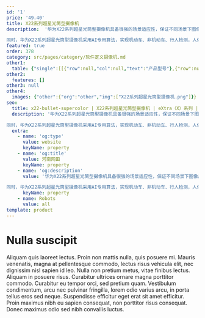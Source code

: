 ```yaml
---
id: '1'
price: '49.40'
title: X22系列超星光筒型摄像机
description:  '华为X22系列超星光筒型摄像机具备很强的场景适应性，保证不同场景下图像质量。其优异的低照度，宽动态，强光抑制以及电压、温度等适应性，可满足城市各种气候下的图像质量，如晴天、阴雨天、下雪天、雾霾天，均能自动识别并调整画面，获取高清画质。

同时，华为X22系列超星光筒型摄像机采用AI专用算法，实现机动车、非机动车、行人检测，人体属性识别，密度分析等智能功能，广泛应用于各类态势感知场景。'
featured: true
order: 378
category: src/pages/category/软件定义摄像机.md
other1: 
  table: {"single":[[{"row":null,"col":null,"text":"产品型号"},{"row":null,"col":null,"text":"X2221-I"}],[{"row":null,"col":null,"text":"图像传感器"},{"row":null,"col":null,"text":"1/1.8\" 200万像素逐行扫描CMOS"}],[{"row":null,"col":null,"text":"最大分辨率"},{"row":null,"col":null,"text":"1920×1080"}],[{"row":null,"col":null,"text":"低照度"},{"row":null,"col":null,"text":"支持"}],[{"row":null,"col":null,"text":"镜头焦距"},{"row":null,"col":null,"text":"2.8-12mm"}],[{"row":null,"col":null,"text":"补光方式"},{"row":null,"col":null,"text":"红外"}],[{"row":null,"col":null,"text":"宽动态"},{"row":null,"col":null,"text":"支持"}],[{"row":null,"col":null,"text":"智能分析"},{"row":null,"col":null,"text":"支持"}],[{"row":null,"col":null,"text":"电源"},{"row":null,"col":null,"text":"AC24V，PoE++(IEEE 802.3bt)"}]]}
other2:
  features: []
other3: null
other4:
  images: {"other":{"org":"other","img":["X22系列超星光筒型摄像机.png"]}}
seo:
  title: x22-bullet-supercolor | X22系列超星光筒型摄像机 | eXtra（X）系列 | 态势感知摄像机  | 软件定义摄像机 | 机器视觉
  description: '华为X22系列超星光筒型摄像机具备很强的场景适应性，保证不同场景下图像质量。其优异的低照度，宽动态，强光抑制以及电压、温度等适应性，可满足城市各种气候下的图像质量，如晴天、阴雨天、下雪天、雾霾天，均能自动识别并调整画面，获取高清画质。

同时，华为X22系列超星光筒型摄像机采用AI专用算法，实现机动车、非机动车、行人检测，人体属性识别，密度分析等智能功能，广泛应用于各类态势感知场景。'
  extra:
    - name: 'og:type'
      value: website
      keyName: property
    - name: 'og:title'
      value: 河南网田
      keyName: property
    - name: 'og:description'
      value: '华为X22系列超星光筒型摄像机具备很强的场景适应性，保证不同场景下图像质量。其优异的低照度，宽动态，强光抑制以及电压、温度等适应性，可满足城市各种气候下的图像质量，如晴天、阴雨天、下雪天、雾霾天，均能自动识别并调整画面，获取高清画质。

同时，华为X22系列超星光筒型摄像机采用AI专用算法，实现机动车、非机动车、行人检测，人体属性识别，密度分析等智能功能，广泛应用于各类态势感知场景。'
      keyName: property
    - name: Robots
      value: all
template: product
---
```


# Nulla suscipit

Aliquam quis laoreet lectus. Proin non mattis nulla, quis posuere mi. Mauris venenatis, magna at pellentesque commodo, lectus risus vehicula elit, nec dignissim nisl sapien id leo. Nulla non pretium metus, vitae finibus lectus. Aliquam in posuere risus. Curabitur ultrices ornare magna porttitor commodo. Curabitur eu tempor orci, sed pretium quam. Vestibulum condimentum, arcu nec pulvinar fringilla, lorem odio varius arcu, in porta tellus eros sed neque. Suspendisse efficitur eget erat sit amet efficitur. Proin maximus nibh eu sapien consequat, non porttitor risus consequat. Donec maximus odio sed nibh convallis luctus.